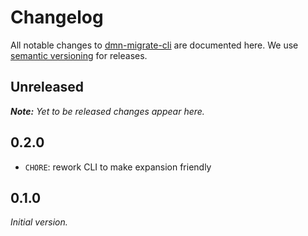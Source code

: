 # Changelog

All notable changes to [dmn-migrate-cli](https://github.com/bpmn-io/dmn-migrate-cli) are documented here. We use [semantic versioning](http://semver.org/) for releases.

## Unreleased

___Note:__ Yet to be released changes appear here._

## 0.2.0

* `CHORE`: rework CLI to make expansion friendly

## 0.1.0

_Initial version._
